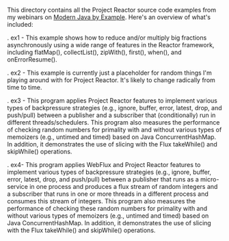 This directory contains all the Project Reactor source code examples
from my webinars on [Modern Java by
Example](http://www.dre.vanderbilt.edu/~schmidt/MJBE).  Here's an
overview of what's included:

. ex1 - This example shows how to reduce and/or multiply big fractions
        asynchronously using a wide range of features in the Reactor
        framework, including flatMap(), collectList(), zipWith(),
        first(), when(), and onErrorResume().
  
. ex2 - This example is currently just a placeholder for random things
        I'm playing around with for Project Reactor.  It's likely to
        change radically from time to time.

. ex3 - This program applies Project Reactor features to implement
        various types of backpressure strategies (e.g., ignore,
        buffer, error, latest, drop, and push/pull) between a
        publisher and a subscriber that (conditionally) run in
        different threads/schedulers.  This program also measures the
        performance of checking random numbers for primality with and
        without various types of memoizers (e.g., untimed and timed)
        based on Java ConcurrentHashMap.  In addition, it demonstrates
        the use of slicing with the Flux takeWhile() and skipWhile()
        operations.

. ex4- This program applies WebFlux and Project Reactor features to
       implement various types of backpressure strategies (e.g.,
       ignore, buffer, error, latest, drop, and push/pull) between a
       publisher that runs as a micro-service in one process and
       produces a flux stream of random integers and a subscriber that
       runs in one or more threads in a different process and consumes
       this stream of integers.  This program also measures the
       performance of checking these random numbers for primality with
       and without various types of memoizers (e.g., untimed and
       timed) based on Java ConcurrentHashMap.  In addition, it
       demonstrates the use of slicing with the Flux takeWhile() and
       skipWhile() operations.
